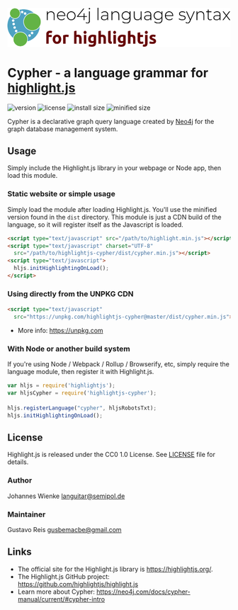 ![logo](logo.svg)

# Cypher - a language grammar for [highlight.js](https://highlightjs.org/)

![version](https://badgen.net/npm/v/highlightjs-cypher) ![license](https://badgen.net/badge/license/CC0%201.0/blue)
![install size](https://badgen.net/packagephobia/install/highlightjs-cypher) ![minified size](https://badgen.net/bundlephobia/min/highlightjs-cypher)

Cypher is a declarative graph query language created by [Neo4j](https://neo4j.com/) for the graph database management system.

## Usage

Simply include the Highlight.js library in your webpage or Node app, then load this module.

### Static website or simple usage

Simply load the module after loading Highlight.js. You'll use the minified version found in the `dist` directory. This module is just a CDN build of the language, so it will register itself as the Javascript is loaded.

```html
<script type="text/javascript" src="/path/to/highlight.min.js"></script>
<script type="text/javascript" charset="UTF-8"
  src="/path/to/highlightjs-cypher/dist/cypher.min.js"></script>
<script type="text/javascript">
  hljs.initHighlightingOnLoad();
</script>
```

### Using directly from the UNPKG CDN

```html
<script type="text/javascript"
  src="https://unpkg.com/highlightjs-cypher@master/dist/cypher.min.js"></script>
```

- More info: <https://unpkg.com>

### With Node or another build system

If you're using Node / Webpack / Rollup / Browserify, etc, simply require the language module, then register it with Highlight.js.

```javascript
var hljs = require('highlightjs');
var hljsCypher = require('highlightjs-cypher');

hljs.registerLanguage("cypher", hljsRobotsTxt);
hljs.initHighlightingOnLoad();
```

## License

Highlight.js is released under the CC0 1.0 License. See [LICENSE][1] file
for details.

### Author

Johannes Wienke <languitar@semipol.de>

### Maintainer

Gustavo Reis <gusbemacbe@gmail.com>

## Links

- The official site for the Highlight.js library is <https://highlightjs.org/>.
- The Highlight.js GitHub project: <https://github.com/highlightjs/highlight.js>
- Learn more about Cypher: <https://neo4j.com/docs/cypher-manual/current/#cypher-intro>

[1]: https://github.com/highlightjs/highlightjs-cypher/blob/master/LICENSE
